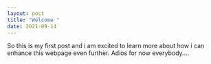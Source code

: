 ```yaml
---
layout: post
title: "Welcome "
date: 2021-09-14
---
```


So this is my first post and i am excited to learn more about how i can enhance this webpage even further.
Adios for now everybody....
